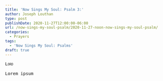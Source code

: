 ```yaml
---
title: 'Now Sings My Soul: Psalm 3:'
author: Joseph Louthan
type: post
publishDate: 2020-11-27T12:00:00-06:00
url: /now-sings-my-soul-psalm/2020-11-27-noon-now-sings-my-soul-psalm/
categories:
  - Prayers
tags:
  - 'Now Sings My Soul: Psalms'
draft: true
---
```


<pre>
<div style="font-variant: small-caps;">Lord</div>
Lorem ipsum
</pre>
